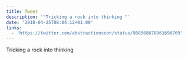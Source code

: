 ```yaml
---
title: Tweet
description: '"Tricking a rock into thinking "'
date: '2018-04-25T08:04:12+01:00'
links:
  - 'https://twitter.com/abstractionscon/status/988568678961696769'
---
```

Tricking a rock into thinking 
